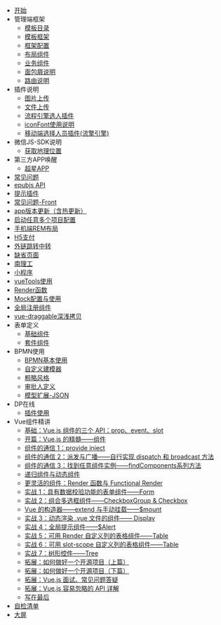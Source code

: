 
- [开始](page/start.md)
- 管理端框架
    - [模板目录](page/admin/menu.md) 
    - [模板框架](page/admin/frame.md) 
    - [框架配置](page/admin/configuration.md)
    - [布局组件](page/admin/component_layout.md)
    - [业务组件](page/admin/components.md)
    - [面包屑说明](page/admin/breadCrumb.md)
    - [路由说明](page/admin/router.md)
- 插件说明
    - [图片上传](page/uploadImg.md)
    - [文件上传](page/uploadFile.md)
    - [流程引擎选人插件](page/process.md)
    - [iconFont使用说明](page/iconFont.md)
    - [移动端选择人员插件(流擎引擎)](page/appSelect.md)
- 微信JS-SDK说明
    - [获取地理位置](page/jssdk/location.md)
- 第三方APP唤醒
    - [超星APP](page/app/chaoxin.md)
- [常见问题](page/error.md)
- [epubjs API](page/epubAPI.md)
- [提示插件](page/alert.md)
- [常见问题-Front](page/question.md)
- [app版本更新（含热更新）](page/appVersion.md)
- [启动任意多个项目配置](page/config.md)
- [手机端REM布局](page/rem.md)
- [H5支付](page/h5Pay.md)
- [外链跳转中转](page/outLinkRouter.md)
- [缺省页面](page/default.md)
- [南理工](page/njustEdit.md)
- [小程序](page/applet.md)
- [vueTools使用](page/vueTools.md)
- [Render函数](page/render.md)
- [Mock配置与使用](page/mock.md)
- [全局注册组件](page/publicComponent.md)
- [vue-draggable深浅拷贝](page/vuedraggable.md)
- 表单定义
    - [基础组件](page/form.md) 
    - [套件组件](page/widget.md)
- BPMN使用
    - [BPMN基本使用](page/bpmn/index.md)
    - [自定义建模器](page/bpmn/customModule.md)
    - [粗略风格](page/bpmn/sketch.md)
    - [审批人定义](page/bpmn/json.md)
    - [模型扩展-JSON](page/bpmn/package.md)
- DP在线
    - [插件使用](page/DP/plugin.md)
- Vue组件精讲
    - [基础：Vue.js 组件的三个 API：prop、event、slot](page/vue/base.md)
    - [开篇：Vue.js 的精髓——组件](page/vue/1.md)
    - [组件的通信 1：provide   inject](page/vue/2.md)
    - [组件的通信 2：派发与广播——自行实现 dispatch 和 broadcast 方法](page/vue/3.md)
    - [组件的通信 3：找到任意组件实例——findComponents系列方法](page/vue/4.md)
    - [递归组件与动态组件](page/vue/5.md)
    - [更灵活的组件：Render 函数与 Functional Render](page/vue/6.md)
    - [实战 1：具有数据校验功能的表单组件——Form](page/vue/8.md)
    - [实战 2：组合多选框组件——CheckboxGroup & Checkbox](page/vue/9.md)
    - [Vue 的构造器——extend 与手动挂载——$mount](page/vue/7.md)
    - [实战 3：动态渲染 .vue 文件的组件—— Display](page/vue/10.md)
    - [实战 4：全局提示组件——$Alert](page/vue/11.md)
    - [实战 5：可用 Render 自定义列的表格组件——Table](page/vue/12.md)
    - [实战 6：可用 slot-scope 自定义列的表格组件——Table](page/vue/13.md)
    - [实战 7：树形控件——Tree](page/vue/14.md)
    - [拓展：如何做好一个开源项目（上篇）](page/vue/15.md)
    - [拓展：如何做好一个开源项目（下篇）](page/vue/16.md)
    - [拓展：Vue.js 面试、常见问题答疑](page/vue/17.md)
    - [拓展：Vue.js 容易忽略的 API 详解](page/vue/18.md)
    - [写在最后](page/vue/写在最后.md)
- [自检清单](page/selfCheck.md)
- [大屏](page/visual/index.md)



